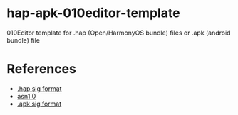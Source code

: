 # hap-apk-010editor-template
010Editor template for .hap (Open/HarmonyOS bundle) files or .apk (android bundle) file


# References
- [.hap sig format](https://gitee.com/openharmony/developtools_hapsigner/blob/master/hapsigntool_cpp/hap/verify/src/verify_hap.cpp)
- [asn1.0](https://gitee.com/openharmony/third_party_openssl/blob/master/ohos_lite/include/openssl/asn1.h)
- [.apk sig format](https://source.android.com/docs/security/features/apksigning/v2?hl=zh-cn#apk-signature-scheme-v2-block)
